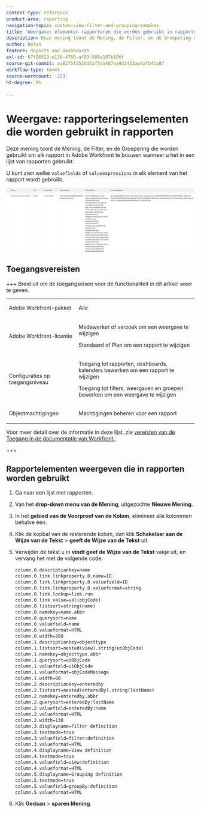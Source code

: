 ```yaml
---
content-type: reference
product-area: reporting
navigation-topic: custom-view-filter-and-grouping-samples
title: 'Weergave: elementen rapporteren die worden gebruikt in rapporten'
description: Deze mening toont de Mening, de Filter, en de Groepering die worden gebruikt om elk rapport in Adobe Workfront te bouwen wanneer u het in een lijst van rapporten gebruikt.
author: Nolan
feature: Reports and Dashboards
exl-id: 67f86523-e136-4768-af93-586a107b106f
source-git-commit: aa8275f252dd51f5a14d7aa931423aa4afb4ba8f
workflow-type: tm+mt
source-wordcount: '223'
ht-degree: 0%

---
```


# Weergave: rapporteringselementen die worden gebruikt in rapporten

<!--Audited: 11/2024-->

Deze mening toont de Mening, de Filter, en de Groepering die worden gebruikt om elk rapport in Adobe Workfront te bouwen wanneer u het in een lijst van rapporten gebruikt.

U kunt zien welke `valuefields` of `valueexpressions` in elk element van het rapport wordt gebruikt.

![&#x200B; report_with_elements_definitions.png &#x200B;](assets/report-with-elements-definitions-350x130.png)

## Toegangsvereisten

+++ Breid uit om de toegangseisen voor de functionaliteit in dit artikel weer te geven.

<table style="table-layout:auto"> 
 <col> 
 <col> 
 <tbody> 
  <tr> 
   <td role="rowheader">Adobe Workfront-pakket</td> 
   <td> <p>Alle</p> </td> 
  </tr> 
  <tr> 
   <td role="rowheader">Adobe Workfront-licentie</td> 
   <td> 
   <p>Medewerker of verzoek om een weergave te wijzigen </p>
   <p>Standaard of Plan om een rapport te wijzigen</p>
  </tr> 
  <tr> 
   <td role="rowheader">Configuraties op toegangsniveau</td> 
   <td> <p>Toegang tot rapporten, dashboards, kalenders bewerken om een rapport te wijzigen</p> <p>Toegang tot filters, weergaven en groepen bewerken om een weergave te wijzigen</p> </td> 
  </tr> 
  <tr> 
   <td role="rowheader">Objectmachtigingen</td> 
   <td> <p>Machtigingen beheren voor een rapport</p>  </td> 
  </tr> 
 </tbody> 
</table>

Voor meer detail over de informatie in deze lijst, zie [&#x200B; vereisten van de Toegang in de documentatie van Workfront &#x200B;](/help/quicksilver/administration-and-setup/add-users/access-levels-and-object-permissions/access-level-requirements-in-documentation.md).


+++

## Rapportelementen weergeven die in rapporten worden gebruikt

1. Ga naar een lijst met rapporten.
1. Van het **drop-down menu van de Mening**, uitgezochte **Nieuwe Mening**.
1. In het **gebied van de Voorproef van de Kolom**, elimineer alle kolommen behalve één.
1. Klik de kopbal van de resterende kolom, dan klik **Schakelaar aan de Wijze van de Tekst** > **geeft de Wijze van de Tekst** uit.
1. Verwijder de tekst u in **vindt geef de Wijze van de Tekst** vakje uit, en vervang het met de volgende code:


   ```
   column.0.descriptionkey=name
   column.0.link.linkproperty.0.name=ID
   column.0.link.linkproperty.0.valuefield=ID
   column.0.link.linkproperty.0.valueformat=string
   column.0.link.lookup=link.run
   column.0.link.value=val(objCode)
   column.0.listsort=string(name)
   column.0.namekey=name.abbr
   column.0.querysort=name
   column.0.valuefield=name
   column.0.valueformat=HTML
   column.0.width=200
   column.1.descriptionkey=objecttype
   column.1.listsort=nested(view).string(uiObjCode)
   column.1.namekey=objecttype.abbr
   column.1.querysort=uiObjCode
   column.1.valuefield=uiObjCode
   column.1.valueformat=objCodeMessage
   column.1.width=80
   column.2.descriptionkey=enteredby
   column.2.listsort=nested(enteredBy).string(lastName)
   column.2.namekey=enteredby.abbr
   column.2.querysort=enteredBy:lastName
   column.2.valuefield=enteredBy:name
   column.2.valueformat=HTML
   column.2.width=130
   column.3.displayname=Filter definition
   column.3.textmode=true
   column.3.valuefield=filter:definition
   column.3.valueformat=HTML
   column.4.displayname=View definition
   column.4.textmode=true
   column.4.valuefield=view:definition
   column.4.valueformat=HTML
   column.5.displayname=Grouping definition
   column.5.textmode=true
   column.5.valuefield=groupBy:definition
   column.5.valueformat=HTML
   ```

1. Klik **Gedaan** > **sparen Mening**.
